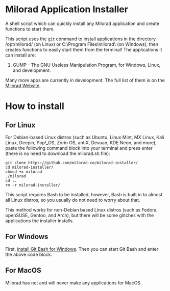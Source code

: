 # Milorad Application Installer
A shell script which can quickly install any Milorad application and create functions to start them.

This script uses the `git` command to install applications in the directory /opt/milorad/ (on Linux) or C:\Program Files\milorad\ (on Windows), then creates functions to easily start them from the terminal! The applications it can install are:
1. GUMP - The GNU Useless Manipulation Program, for Windows, Linux, and development.

Many more apps are currently in development. The full list of them is on the [Milorad Website](https://milorad-co.github.io/).
# How to install
## For Linux
For Debian-based Linux distros (such as Ubuntu, Linux Mint, MX Linux, Kali Linux, Deepin, Pop!_OS, Zorin OS, antiX, Devuan, KDE Neon, and more), paste the following command block into your terminal and press enter (there is no need to download the milorad.sh file):
```
git clone https://github.com/milorad-co/milorad-installer/
cd milorad-installer/
chmod +x milorad
./milorad
cd ..
rm -r milorad-installer/
```
This script requires Bash to be installed, however, Bash is built in to almost all Linux distros, so you usually do not need to worry about that.

This method works for non-Debian based Linux distros (such as Fedora, openSUSE, Gentoo, and Arch), but there will be some glitches with the applications the installer installs.
## For Windows
First, [install Git Bash for Windows](https://git-scm.com/downloads/win). Then you can start Git Bash and enter the above code block.
## For MacOS
Milorad has not and will never make any applications for MacOS.
